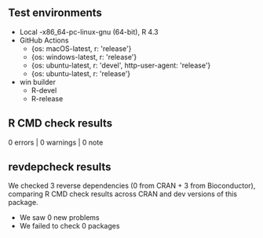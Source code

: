 ## Test environments

- Local
  -x86_64-pc-linux-gnu (64-bit), R 4.3
- GitHub Actions
  - {os: macOS-latest,   r: 'release'}
  - {os: windows-latest, r: 'release'}
  - {os: ubuntu-latest,   r: 'devel', http-user-agent: 'release'}
  - {os: ubuntu-latest,   r: 'release'}
- win builder
  - R-devel
  - R-release

## R CMD check results

0 errors | 0 warnings | 0 note

## revdepcheck results

We checked 3 reverse dependencies (0 from CRAN + 3 from Bioconductor), comparing R CMD check results across CRAN and dev versions of this package.

 * We saw 0 new problems
 * We failed to check 0 packages
